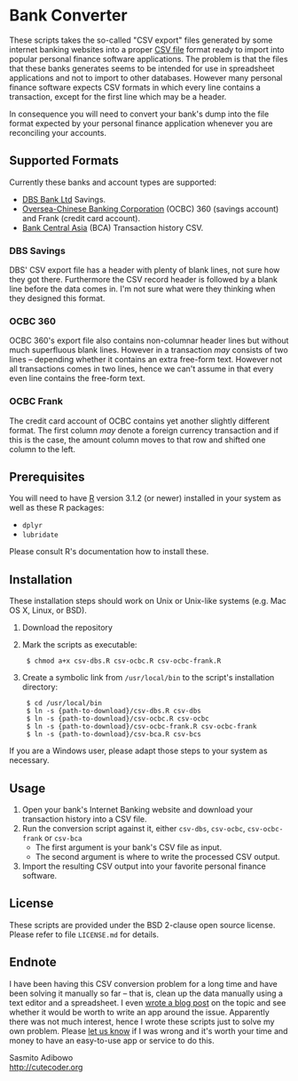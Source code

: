 # Bank Converter

These scripts takes the so-called "CSV export" files generated by some internet banking websites into a proper [CSV file](http://en.wikipedia.org/wiki/Comma-separated_values) format ready to import into popular personal finance software applications. The problem is that the files that these banks generates seems to be intended for use in spreadsheet applications and not to import to other databases. However many personal finance software expects CSV formats in which every line contains a transaction, except for the first line which may be a header. 

In consequence you will need to convert your bank's dump into the file format expected by your personal finance application whenever you are reconciling your accounts.

## Supported Formats

Currently these banks and account types are supported:

 - [DBS Bank Ltd](http://en.wikipedia.org/wiki/DBS_Bank) Savings.
 - [Oversea-Chinese Banking Corporation](http://en.wikipedia.org/wiki/Oversea-Chinese_Banking_Corporation) (OCBC) 360 (savings account) and Frank (credit card account).
 - [Bank Central Asia](https://en.wikipedia.org/wiki/Bank_Central_Asia) (BCA) Transaction history CSV.

### DBS Savings

DBS' CSV export file has a header with plenty of blank lines, not sure how they got there. Furthermore the CSV record header is followed by a blank line before the data comes in. I'm not sure what were they thinking when they designed this format.

### OCBC 360

OCBC 360's export file also contains non-columnar header lines but without much superfluous blank lines. However in a transaction _may_ consists of two lines – depending whether it contains an extra free-form text. However not all transactions comes in two lines, hence we can't assume in that every even line contains the free-form text.

### OCBC Frank

The credit card account of OCBC contains yet another slightly different format.  The first column _may_ denote a foreign currency transaction and if this is the case, the amount column moves to that row and shifted one column to the left.

## Prerequisites
You will need to have [R](http://cran.r-project.org) version 3.1.2 (or newer) installed in your system as well as these R packages:

 - `dplyr`
 - `lubridate`

Please consult R's documentation how to install these.

## Installation
These installation steps should work on Unix or Unix-like systems (e.g. Mac OS X, Linux, or BSD).

1. Download the repository
2. Mark the scripts as executable:

        $ chmod a+x csv-dbs.R csv-ocbc.R csv-ocbc-frank.R

3. Create a symbolic link from `/usr/local/bin` to the script's installation directory:

        $ cd /usr/local/bin  
        $ ln -s {path-to-download}/csv-dbs.R csv-dbs  
        $ ln -s {path-to-download}/csv-ocbc.R csv-ocbc
        $ ln -s {path-to-download}/csv-ocbc-frank.R csv-ocbc-frank
        $ ln -s {path-to-download}/csv-bca.R csv-bcs

If you are a Windows user, please adapt those steps to your system as necessary.

## Usage
  1. Open your bank's Internet Banking website and download your transaction history into a CSV file.
  2. Run the conversion script against it, either `csv-dbs`, `csv-ocbc`, `csv-ocbc-frank` or `csv-bca`
      - The first argument is your bank's CSV file as input.
      - The second argument is where to write the processed CSV output.
  3. Import the resulting CSV output into your favorite personal finance software.

## License
These scripts are provided under the BSD 2-clause open source license. Please refer to file `LICENSE.md` for details.

## Endnote
I have been having this CSV conversion problem for a long time and have been solving it manually so far – that is, clean up the data manually using a text editor and a spreadsheet. I even [wrote a blog post](http://basilsalad.com/labs/reconciling-bank-accounts-painful/) on the topic and see whether it would be worth to write an app around the issue. Apparently there was not much interest, hence I wrote these scripts just to solve my own problem. Please [let us know](http://basilsalad.com/about/contact/) if I was wrong and it's worth your time and money to have an easy-to-use app or service to do this.

Sasmito Adibowo  
http://cutecoder.org


